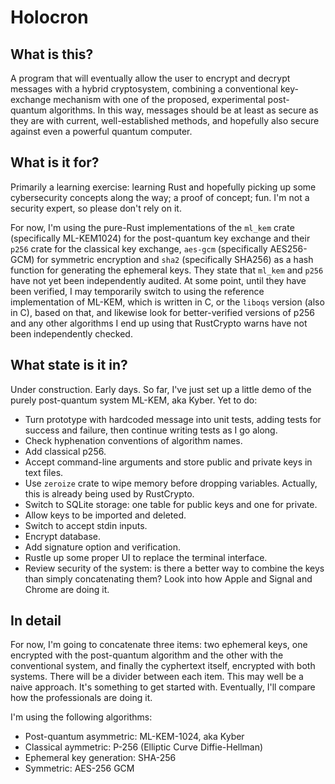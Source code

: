 # Holocron

## What is this?

A program that will eventually allow the user to encrypt and decrypt messages with a hybrid cryptosystem, combining a conventional key-exchange mechanism with one of the proposed, experimental post-quantum algorithms. In this way, messages should be at least as secure as they are with current, well-established methods, and hopefully also secure against even a powerful quantum computer.

## What is it for?

Primarily a learning exercise: learning Rust and hopefully picking up some cybersecurity concepts along the way; a proof of concept; fun. I'm not a security expert, so please don't rely on it.

For now, I'm using the pure-Rust implementations of the `ml_kem` crate (specifically ML-KEM1024) for the post-quantum key exchange and their `p256` crate for the classical key exchange, `aes-gcm` (specifically AES256-GCM) for symmetric encryption and `sha2` (specifically SHA256) as a hash function for generating the ephemeral keys. They state that `ml_kem` and `p256` have not yet been independently audited. At some point, until they have been verified, I may temporarily switch to using the reference implementation of ML-KEM, which is written in C, or the `liboqs` version (also in C), based on that, and likewise look for better-verified versions of p256 and any other algorithms I end up using that RustCrypto warns have not been independently checked.

## What state is it in?

Under construction. Early days. So far, I've just set up a little demo of the purely post-quantum system ML-KEM, aka Kyber. Yet to do:

- Turn prototype with hardcoded message into unit tests, adding tests for success and failure, then continue writing tests as I go along.
- Check hyphenation conventions of algorithm names.
- Add classical p256.
- Accept command-line arguments and store public and private keys in text files.
- Use `zeroize` crate to wipe memory before dropping variables. Actually, this is already being used by RustCrypto.
- Switch to SQLite storage: one table for public keys and one for private.
- Allow keys to be imported and deleted.
- Switch to accept stdin inputs.
- Encrypt database.
- Add signature option and verification.
- Rustle up some proper UI to replace the terminal interface.
- Review security of the system: is there a better way to combine the keys than simply concatenating them? Look into how Apple and Signal and Chrome are doing it.

## In detail

For now, I'm going to concatenate three items: two ephemeral keys, one encrypted with the post-quantum algorithm and the other with the conventional system, and finally the cyphertext itself, encrypted with both systems. There will be a divider between each item. This may well be a naive approach. It's something to get started with. Eventually, I'll compare how the professionals are doing it.

I'm using the following algorithms:

- Post-quantum asymmetric: ML-KEM-1024, aka Kyber
- Classical aymmetric: P-256 (Elliptic Curve Diffie-Hellman)
- Ephemeral key generation: SHA-256
- Symmetric: AES-256 GCM
